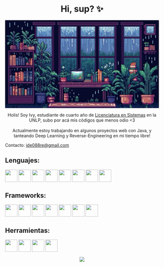 <h1 align="center">Hi, sup? ✨</h1>
<p align="center">
  <img align="center" width="550" src="bkgd.jpg" alt="Cozy Room"/>
</p>
<p align="center">
  Holis! Soy Ivy, estudiante de cuarto año de <a href="https://www.info.unlp.edu.ar/licenciatura-en-sistemas-plan-2021/">Licenciatura en Sistemas</a> en la UNLP, subo por acá mis códigos que menos odio &lt;3
  <br>
  <br>
  Actualmente estoy trabajando en algunos proyectos web con Java, y tanteando Deep Learning y Reverse-Engineering en mi tiempo libre!
</p>
<p>Contacto: <a href="mailto:ide088re@gmail.com">ide088re@gmail.com</a></p>
<h2>Lenguajes:</h2>
<p>
<img src="https://cdn.jsdelivr.net/gh/devicons/devicon/icons/java/java-original.svg" width="40" height="40"/>
<img src="https://cdn.jsdelivr.net/gh/devicons/devicon/icons/python/python-original.svg" width="40" height="40"/>
<img src="https://cdn.jsdelivr.net/gh/devicons/devicon/icons/csharp/csharp-original.svg" width="40" height="40"/>
<img src="https://cdn.jsdelivr.net/gh/devicons/devicon/icons/mysql/mysql-original-wordmark.svg" width="40" height="40"/>
<img src="https://cdn.jsdelivr.net/gh/devicons/devicon/icons/sqlalchemy/sqlalchemy-original.svg" width="40" height="40"/>
<img src="https://cdn.jsdelivr.net/gh/devicons/devicon/icons/html5/html5-original.svg" width="40" height="40"/>
<img src="https://cdn.jsdelivr.net/gh/devicons/devicon/icons/css3/css3-original.svg" width="40" height="40"/>
<img src="https://cdn.jsdelivr.net/gh/devicons/devicon/icons/typescript/typescript-original.svg" width="40" height="40"/>
</p>
<h2>Frameworks:</h2>
<p>
<img src="https://cdn.jsdelivr.net/gh/devicons/devicon/icons/spring/spring-original.svg" width="40" height="40"/>
<img src="https://cdn.jsdelivr.net/gh/devicons/devicon/icons/react/react-original.svg" width="40" height="40"/>
<img src="https://cdn.jsdelivr.net/gh/devicons/devicon/icons/flask/flask-original.svg" width="40" height="40"/>
<img src="https://cdn.jsdelivr.net/gh/devicons/devicon/icons/dotnetcore/dotnetcore-original.svg" width="40" height="40"/>
<img src="https://cdn.jsdelivr.net/gh/devicons/devicon/icons/blazor/blazor-original.svg" width="40" height="40"/>
<img src="https://cdn.jsdelivr.net/gh/devicons/devicon/icons/vuejs/vuejs-original.svg" width="40" height="40"/>
<img src="https://cdn.jsdelivr.net/gh/devicons/devicon/icons/tailwindcss/tailwindcss-original.svg" width="40" height="40"/>
</p>
<h2>Herramientas:</h2>
<p>
<img src="https://cdn.jsdelivr.net/gh/devicons/devicon/icons/docker/docker-original.svg" width="40" height="40"/>
<img src="https://cdn.jsdelivr.net/gh/devicons/devicon/icons/poetry/poetry-original.svg" width="40" height="40"/>
<img src="https://cdn.jsdelivr.net/gh/devicons/devicon/icons/github/github-original.svg" width="40" height="40"/>
<img src="https://cdn.jsdelivr.net/gh/devicons/devicon/icons/gitlab/gitlab-original.svg" width="40" height="40"/>
</p>
<p align="center" height="100px" ><img src="https://github-readme-stats.vercel.app/api/top-langs/?username=LavOwl&langs_count=8&theme=dark&layout=compact"/></p>

